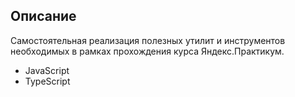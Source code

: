 ## Описание

Самостоятельная реализация полезных утилит и инструментов необходимых в рамках прохождения курса Яндекс.Практикум.

- JavaScript
- TypeScript
